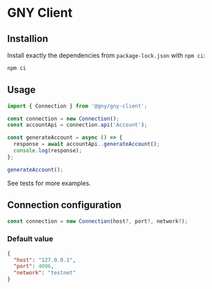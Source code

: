 # GNY Client

## Installion

Install exactly the dependencies from `package-lock.json` with `npm ci`:

```bash
npm ci
```

## Usage

```typescript
import { Connection } from '@gny/gny-client';

const connection = new Connection();
const accountApi = connection.api('Account');

const generateAccount = async () => {
  response = await accountApi..generateAccount();
  console.log(response);
};

generateAccount();

```

See tests for more examples.


## Connection configuration

```typescript
const connection = new Connection(host?, port?, network?);

```

### Default value

```json
{
  "host": "127.0.0.1",
  "port": 4096,
  "network": "testnet"
}
```










